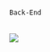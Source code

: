 <pre>
<code>
Back-End
</code>
</pre>
<img src="https://github-readme-stats.vercel.app/api?username=cagdask61&show_icons=true"/>
